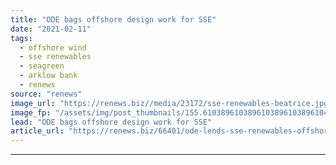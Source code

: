 ```yaml
---
title: "ODE bags offshore design work for SSE"
date: "2021-02-11"
tags: 
  - offshore wind
  - sse renewables
  - seagreen
  - arklow bank
  - renews
source: "renews"
image_url: "https://renews.biz//media/23172/sse-renewables-beatrice.jpg?mode=crop&width=770&heightratio=0.6103896103896103896103896104&slimmage=true"
image_fp: "/assets/img/post_thumbnails/155.6103896103896103896103896104&slimmage=true"
lead: "ODE bags offshore design work for SSE"
article_url: "https://renews.biz/66401/ode-lends-sse-renewables-offshore-design-support/"
---
```


---
